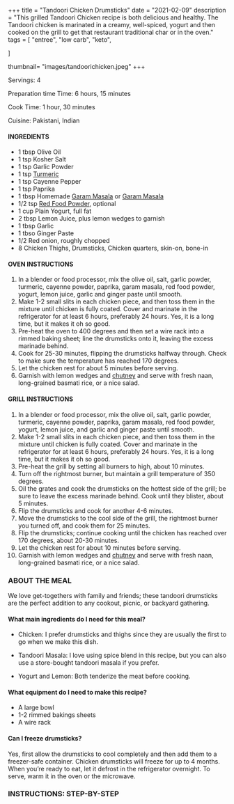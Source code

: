 +++
title = "Tandoori Chicken Drumsticks"
date = "2021-02-09"
description = "This grilled Tandoori Chicken recipe is both delicious and healthy. The Tandoori chicken is marinated in a creamy, well-spiced, yogurt and then cooked on the grill to get that restaurant traditional char or in the oven."
tags = [
    "entree",
    "low carb",
    "keto",
   
]

thumbnail= "images/tandoorichicken.jpeg"
+++

Servings: 4 <!--more-->

Preparation time Time: 6 hours, 15 minutes 

Cook Time: 1 hour, 30 minutes

Cuisine: Pakistani, Indian 

#### INGREDIENTS 

* 1 tbsp Olive Oil 
* 1 tsp Kosher Salt
* 1 tsp Garlic Powder
* 1 tsp [Turmeric](https://amzn.to/3cx3iao)
* 1 tsp Cayenne Pepper
* 1 tsp Paprika
* 1 tbsp Homemade [Garam Masala](https://www.jamilghar.com/recipe/pakistani_garam_masala/) or [Garam Masala](https://amzn.to/3u0tvEX) 
* 1/2 tsp [Red Food Powder](https://amzn.to/3b6L8vF), optional
* 1 cup Plain Yogurt, full fat 
* 2 tbsp Lemon Juice, plus lemon wedges to garnish
* 1 tbsp Garlic 
* 1 tbso Ginger Paste 
* 1/2 Red onion, roughly chopped 
* 8 Chicken Thighs, Drumsticks, Chicken quarters, skin-on, bone-in 

#### OVEN INSTRUCTIONS 

1. In a blender or food processor, mix the olive oil, salt, garlic powder, turmeric, cayenne powder, paprika, garam masala, red food powder, yogurt, lemon juice, garlic and ginger paste until smooth. 
2. Make 1-2 small slits in each chicken piece, and then toss them in the mixture until chicken is fully coated. Cover and marinate in the refrigerator for at least 6 hours, preferably 24 hours. Yes, it is a long time, but it makes it oh so good. 
3. Pre-heat the oven to 400 degrees and then set a wire rack into a rimmed baking sheet; line the drumsticks onto it, leaving the excess marinade behind. 
4. Cook for 25-30 minutes, flipping the drumsticks halfway through. Check to make sure the temperature has reached 170 degrees. 
5. Let the chicken rest for about 5 minutes before serving. 
6. Garnish with lemon wedges and [chutney](https://www.jamilghar.com/recipe/raita/) and serve with fresh naan, long-grained basmati rice, or a nice salad. 

#### GRILL INSTRUCTIONS

1. In a blender or food processor, mix the olive oil, salt, garlic powder, turmeric, cayenne powder, paprika, garam masala, red food powder, yogurt, lemon juice, and garlic and ginger paste until smooth. 
2. Make 1-2 small slits in each chicken piece, and then toss them in the mixture until chicken is fully coated. Cover and marinate in the refrigerator for at least 6 hours, preferably 24 hours. Yes, it is a long time, but it makes it oh so good. 
3. Pre-heat the grill by setting all burners to high, about 10 minutes. 
4. Turn off the rightmost burner, but maintain a grill temperature of 350 degrees.
5. Oil the grates and cook the drumsticks on the hottest side of the grill; be sure to leave the excess marinade behind. Cook until they blister, about 5 minutes.
6. Flip the drumsticks and cook for another 4-6 minutes. 
7. Move the drumsticks to the cool side of the grill, the rightmost burner you turned off, and cook them for 25 minutes.
8. Flip the drumsticks; continue cooking until the chicken has reached over 170 degrees, about 20-30 minutes. 
9. Let the chicken rest for about 10 minutes before serving. 
10. Garnish with lemon wedges and [chutney](https://www.jamilghar.com/recipe/raita/) and serve with fresh naan, long-grained basmati rice, or a nice salad. 

### ABOUT THE MEAL 

We love get-togethers with family and friends; these tandoori drumsticks are the perfect addition to any cookout, picnic, or backyard gathering.

#### What main ingredients do I need for this meal?

* Chicken: I prefer drumsticks and thighs since they are usually the first to go when we make this dish.

* Tandoori Masala: I love using spice blend in this recipe, but you can also use a store-bought tandoori masala if you prefer. 

* Yogurt and Lemon: Both tenderize the meat before cooking. 

#### What equipment do I need to make this recipe?

* A large bowl 
* 1-2 rimmed bakings sheets 
* A wire rack 

####  Can I freeze drumsticks?

Yes, first allow the drumsticks to cool completely and then add them to a freezer-safe container. Chicken drumsticks will freeze for up to 4 months. When you’re ready to eat, let it defrost in the refrigerator overnight. To serve, warm it in the oven or the microwave. 

### INSTRUCTIONS: STEP-BY-STEP 

